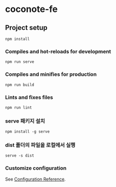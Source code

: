# coconote-fe

## Project setup
```
npm install
```

### Compiles and hot-reloads for development
```
npm run serve
```

### Compiles and minifies for production
```
npm run build
```

### Lints and fixes files
```
npm run lint
```
### serve 패키지 설치
```
npm install -g serve
```
### dist 폴더의 파일을 로컬에서 실행
```
serve -s dist
```

### Customize configuration
See [Configuration Reference](https://cli.vuejs.org/config/).
